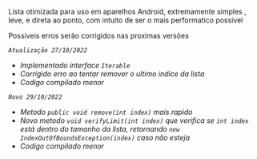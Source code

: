 Lista otimizada para uso em aparelhos Android, extremamente simples , leve, e direta ao ponto, com intuito de ser o mais performatico possivel

Possiveis erros serão corrigidos nas proximas versões

*`Atualização 27/10/2022`*
- *Implementado interface `Iterable`*
- *Corrigido erro ao tentar remover o ultimo indice da lista*
- *Codigo compilado menor*

*`Novo 29/10/2022`*
- *Metodo `public void remove(int index)` mais rapido*
- *Novo metodo `void verifyLimit(int index)` que verifica se `int index` está dentro do tamanho da lista, retornando `new IndexOutOfBoundsException(index)` caso não esteja*
- *Codigo compilado menor*